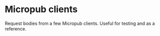 # Micropub clients

Request bodies from a few Micropub clients. Useful for testing and as a reference.
